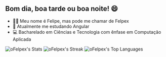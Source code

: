 ## Bom dia, boa tarde ou boa noite! 😄

- 👨‍💻 Meu nome é Felipe, mas pode me chamar de Felpex
- 📝 Atualmente me estudando Angular
- 💻 Bacharelado em Ciências e Tecnologia com ênfase em Computação Aplicada

![oFelpex's Stats](https://github-readme-stats.vercel.app/api?username=oFelpex&theme=nord&show_icons=true&hide_border=true&count_private=true)
![oFelpex's Streak](https://github-readme-streak-stats.herokuapp.com/?user=oFelpex&theme=nord&hide_border=true)
![oFelpex's Top Languages](https://github-readme-stats.vercel.app/api/top-langs/?username=oFelpex&theme=nord&show_icons=true&hide_border=true&layout=compact)
